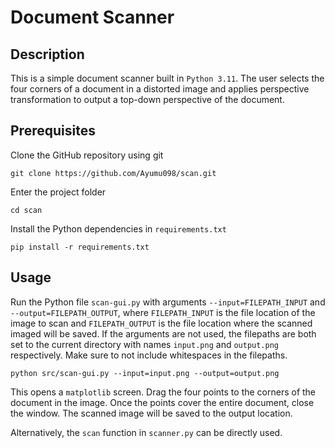 # Document Scanner

## Description

This is a simple document scanner built in `Python 3.11`. The user selects the four corners of a document in a distorted image and applies perspective transformation to output a top-down perspective of the document. 

## Prerequisites

Clone the GitHub repository using git
```
git clone https://github.com/Ayumu098/scan.git
```

Enter the project folder
```
cd scan
```

Install the Python dependencies in `requirements.txt`
```
pip install -r requirements.txt
```

## Usage

Run the Python file `scan-gui.py` with arguments `--input=FILEPATH_INPUT` and `--output=FILEPATH_OUTPUT`, where `FILEPATH_INPUT` is the file location of the image to scan and `FILEPATH_OUTPUT` is the file location where the scanned imaged will be saved. If the arguments are not used, the filepaths are both set to the current directory with names `input.png` and `output.png` respectively. Make sure to not include whitespaces in the filepaths.
```
python src/scan-gui.py --input=input.png --output=output.png
```

This opens a `matplotlib` screen. Drag the four points to the corners of the document in the image. Once the points cover the entire document, close the window. The scanned image will be saved to the output location.

Alternatively, the `scan` function in `scanner.py` can be directly used.